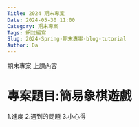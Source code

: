 ```yaml
---
Title: 2024 期末專案
Date: 2024-05-30 11:00
Category: 期末專案
Tags: 網誌編寫
Slug: 2024-Spring-期末專案-blog-tutorial
Author: Da
---
```


期末專案 上課內容

<!-- PELICAN_END_SUMMARY -->

# 專案題目:簡易象棋遊戲
1.進度
2.遇到的問題
3.小心得